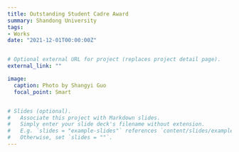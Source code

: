 ```yaml
---
title: Outstanding Student Cadre Award
summary: Shandong University
tags:
- Works
date: "2021-12-01T00:00:00Z"


# Optional external URL for project (replaces project detail page).
external_link: ""

image:
  caption: Photo by Shangyi Guo
  focal_point: Smart


# Slides (optional).
#   Associate this project with Markdown slides.
#   Simply enter your slide deck's filename without extension.
#   E.g. `slides = "example-slides"` references `content/slides/example-slides.md`.
#   Otherwise, set `slides = ""`.
---
```

